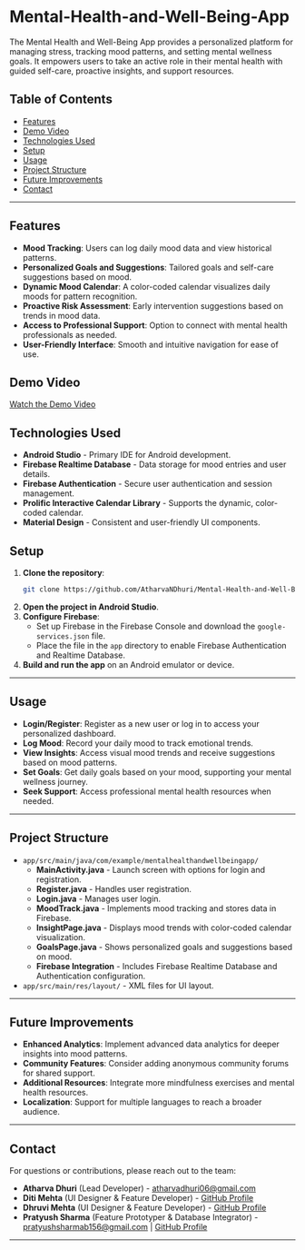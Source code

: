 # Mental-Health-and-Well-Being-App

The Mental Health and Well-Being App provides a personalized platform for managing stress, tracking mood patterns, and setting mental wellness goals. It empowers users to take an active role in their mental health with guided self-care, proactive insights, and support resources.

## Table of Contents
- [Features](#features)
- [Demo Video](#demo-video)
- [Technologies Used](#technologies-used)
- [Setup](#setup)
- [Usage](#usage)
- [Project Structure](#project-structure)
- [Future Improvements](#future-improvements)
- [Contact](#contact)

---

## Features

- **Mood Tracking**: Users can log daily mood data and view historical patterns.
- **Personalized Goals and Suggestions**: Tailored goals and self-care suggestions based on mood.
- **Dynamic Mood Calendar**: A color-coded calendar visualizes daily moods for pattern recognition.
- **Proactive Risk Assessment**: Early intervention suggestions based on trends in mood data.
- **Access to Professional Support**: Option to connect with mental health professionals as needed.
- **User-Friendly Interface**: Smooth and intuitive navigation for ease of use.

## Demo Video

[Watch the Demo Video](https://github.com/AtharvaNDhuri/Mental-Health-and-Well-Being-App/blob/main/Demo.mp4)

## Technologies Used

- **Android Studio** - Primary IDE for Android development.
- **Firebase Realtime Database** - Data storage for mood entries and user details.
- **Firebase Authentication** - Secure user authentication and session management.
- **Prolific Interactive Calendar Library** - Supports the dynamic, color-coded calendar.
- **Material Design** - Consistent and user-friendly UI components.

## Setup

1. **Clone the repository**:
   ```bash
   git clone https://github.com/AtharvaNDhuri/Mental-Health-and-Well-Being-App.git
   
2. **Open the project in Android Studio**.
3. **Configure Firebase**:
   - Set up Firebase in the Firebase Console and download the `google-services.json` file.
   - Place the file in the `app` directory to enable Firebase Authentication and Realtime Database.
4. **Build and run the app** on an Android emulator or device.

---

## Usage

- **Login/Register**: Register as a new user or log in to access your personalized dashboard.
- **Log Mood**: Record your daily mood to track emotional trends.
- **View Insights**: Access visual mood trends and receive suggestions based on mood patterns.
- **Set Goals**: Get daily goals based on your mood, supporting your mental wellness journey.
- **Seek Support**: Access professional mental health resources when needed.

---

## Project Structure

- `app/src/main/java/com/example/mentalhealthandwellbeingapp/`
  - **MainActivity.java** - Launch screen with options for login and registration.
  - **Register.java** - Handles user registration.
  - **Login.java** - Manages user login.
  - **MoodTrack.java** - Implements mood tracking and stores data in Firebase.
  - **InsightPage.java** - Displays mood trends with color-coded calendar visualization.
  - **GoalsPage.java** - Shows personalized goals and suggestions based on mood.
  - **Firebase Integration** - Includes Firebase Realtime Database and Authentication configuration.
- `app/src/main/res/layout/` - XML files for UI layout.

---

## Future Improvements

- **Enhanced Analytics**: Implement advanced data analytics for deeper insights into mood patterns.
- **Community Features**: Consider adding anonymous community forums for shared support.
- **Additional Resources**: Integrate more mindfulness exercises and mental health resources.
- **Localization**: Support for multiple languages to reach a broader audience.

---

## Contact

For questions or contributions, please reach out to the team:

- **Atharva Dhuri** (Lead Developer) - [atharvadhuri06@gmail.com](mailto:atharvadhuri06@gmail.com)
- **Diti Mehta** (UI Designer & Feature Developer) - [GitHub Profile](https://github.com/Diti21)
- **Dhruvi Mehta** (UI Designer & Feature Developer) - [GitHub Profile](https://github.com/dhruvimehta17)
- **Pratyush Sharma** (Feature Prototyper & Database Integrator) - [pratyushsharmab156@gmail.com](mailto:pratyushsharmab156@gmail.com) | [GitHub Profile](https://github.com/Pratyush0302)

---
